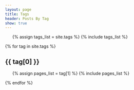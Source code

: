 ```yaml
---
layout: page
title: Tags
header: Posts By Tag
show: true
---
```


<ul class="tag_box inline">
  {% assign tags_list = site.tags %}
  {% include tags_list %}
</ul>


{% for tag in site.tags %}
  <h2 id="{{ tag[0] }}-ref">{{ tag[0] }}</h2>
  <ul>
    {% assign pages_list = tag[1] %}
    {% include pages_list %}
  </ul>
{% endfor %}
